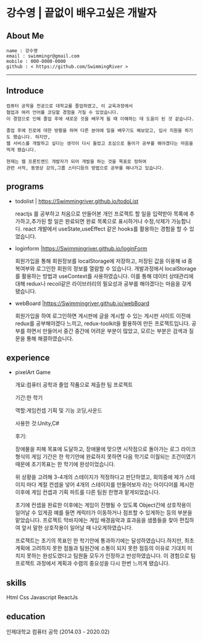 강수영 | 끝없이 배우고싶은 개발자
====
## About Me
    name : 강수영
    email : swimmingr@gmail.com
    mobile : 000-0000-0000
    github : < https://github.com/SwimmingRiver >
---
## Introduce
    컴퓨터 공학을 전공으로 대학교를 졸업하였고, 이 교육과정에서
    협업과 여러 언어를 코딩할 경험을 가질 수 있었습니다.
    이 경험으로 인해 졸업 후에 새로운 것을 배우게 될 때 이해하는 데 도움이 된 것 같습니다. 

    졸업 후에 진로에 대한 방황을 하며 다른 분야에 일을 배우기도 해보았고, 입사 지원을 하기도 했습니다. 하지만, 
    웹 서비스를 개발하고 싶다는 생각이 다시 들었고 초심으로 돌아가 공부를 해야겠다는 마음을 먹게 됐습니다.

    현재는 웹 프론트엔드 개발자가 되어 개발을 하는 것을 목표로 정하여
    관련 서적, 동영상 강의,그룹 스터디등의 방법으로 공부를 해나가고 있습니다.

## programs
- todolist | <https://Swimmingriver.github.io/todoList>

    reactjs 를 공부하고 처음으로 만들어본 개인 프로젝트
    할 일을 입력받아 목록에 추가하고,추가된 할 일은 완료되면 완료 목록으로 표시하거나 수정,삭제가 가능합니다.
    react 개발에서 useState,useEffect 같은 hooks를 활용하는 경험을 할 수 있었습니다.
    
- loginform |<https://Swimmingriver.github.io/loginForm>


    회원가입을 통해 회원정보를 localStorage에 저장하고, 저장된 값을 이용해 id 중복여부와 로그인한 회원의 정보를 열람할 수 있습니다.
    개발과정에서 localStorage를 활용하는 방법과 useContext를 사용하였습니다. 
    이를 통해 데이터 상태관리에 대해 redux나 recoil같은 라이브러리의 필요성과 공부를 해야겠다는 마음을 갖게 됐습니다. 

- webBoard |<https://Swimmingriver.github.io/webBoard>

    회원가입을 하여 로그인하면 게시판에 글을 게시할 수 있는 게시판 사이트
    이전에 redux를 공부해야겠다 느끼고, redux-toolkit을 활용하여 만든 프로젝트입니다.
    공부를 하면서 만들어서 중간 중간에 어려운 부분이 많았고, 모르는 부분은 검색과 질문을 통해 해결하였습니다.
    

## experience
- pixelArt Game
    
    개요:컴퓨터 공학과 졸업 작품으로 제출한 팀 프로젝트
    
    기간:한 학기
    
    역할:게임컨셉 기획 및 기능 코딩,사운드
    
    사용한 것:Unity,C#
    
    후기:

    장애물을 피해 목표에 도달하고, 장애물에 맞으면 시작점으로 돌아가는 로그 라이크 형식의 게임
    기간은 한 학기안에 완료하지 못하면 다음 학기로 이월되는 조건이였기 때문에 
    초기목표는 한 학기에 완성이었습니다.
    
    위 상황을 고려해 3-4개의 스테이지가 적정하다고 판단하였고, 
    회의중에 제가 스테이지 마다 계절 컨셉을 넣어 4개의 스테이지를 만들어보자 라는 아이디어를 제시한 이후에
    게임 컨셉과 기획 파트를 다른 팀원 한명과 맡게되었습니다.
    
    초기에 컨셉을 완료한 이후에는 게임이 진행될 수 있도록 Object간에 상호작용이 일어날 수 있게끔 예를 들면 
    캐릭터가 이동하거나 점프할 수 있게하는 등의 부분을 맡았습니다.
    프로젝트 막바지에는 게임 배경음악과 효과음을 샘플들을 찾아 편집하여 앞서 말한 상호작용이 일어날 때 나오게하였습니다.
    
    프로젝트는 초기의 목표인 한 학기안에 통과하기에는 달성하였습니다.하지만,
    최초 계획에 고려하지 못한 점들과 팀원간에 소통이 되지 못한 점등의 이유로
    기대치 미치지 못하는 완성도였다고 팀원들 모두가 인정하고 반성하였습니다.
    이 경험으로 팀 프로젝트 과정에서 계획과 수렴의 중요성을 다시 한번 느끼게 됐습니다.

## skills

Html Css Javascript ReactJs 


 ## education 
 인제대학교 컴퓨터 공학 (2014.03 - 2020.02)
